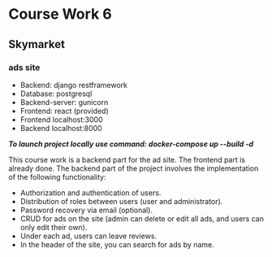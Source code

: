 # Course Work 6
## Skymarket
### ads site

* Backend: django restframework
* Database: postgresql
* Backend-server: gunicorn
* Frontend: react (provided)
* Frontend localhost:3000
* Backend localhost:8000

***To launch project locally use command: docker-compose up --build -d***

This course work is a backend part for the ad site. The frontend part is already done. The backend part of the project involves the implementation of the following functionality:

- Authorization and authentication of users.
- Distribution of roles between users (user and administrator).
- Password recovery via email (optional).
- CRUD for ads on the site (admin can delete or edit all ads, and users can only edit their own).
- Under each ad, users can leave reviews.
- In the header of the site, you can search for ads by name.
